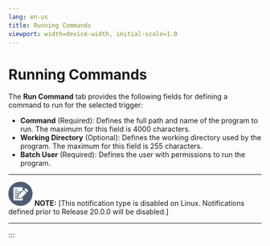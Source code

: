 ```yaml
---
lang: en-us
title: Running Commands
viewport: width=device-width, initial-scale=1.0
---
```


#  Running Commands

The **Run Command** tab provides the following fields for defining a
command to run for the selected trigger:

-   **Command** (Required): Defines the full path and name of the
    program to run. The maximum for this field is 4000 characters.
-   **Working Directory** (Optional): Defines the working directory used
    by the program. The maximum for this field is 255 characters.
-   **Batch User** (Required): Defines the user with permissions to run
    the program.

  -------------------------------------------------------------------------------------------------------------------------------- --------------------------------------------------------------------------------------------------------------------------------------
  ![White pencil/paper icon on gray circular background](../../../Resources/Images/note-icon(48x48).png "Note icon")   **NOTE:** [This notification type is disabled on Linux. Notifications defined prior to Release 20.0.0 will be disabled.]
  -------------------------------------------------------------------------------------------------------------------------------- --------------------------------------------------------------------------------------------------------------------------------------
:::

 

